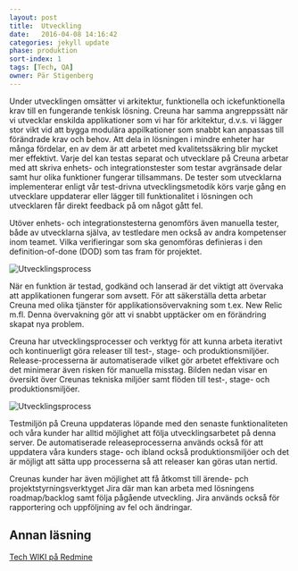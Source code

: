 ```yaml
---
layout: post
title:  Utveckling
date:   2016-04-08 14:16:42
categories: jekyll update
phase: produktion
sort-index: 1
tags: [Tech, QA]
owner: Pär Stigenberg
---
```

Under utvecklingen omsätter vi arkitektur, funktionella och ickefunktionella krav till en fungerande tenkisk lösning. Creuna har samma angreppssätt när vi utvecklar enskilda applikationer som vi har för arkitektur, d.v.s. vi lägger stor vikt vid att bygga modulära appilkationer som snabbt kan anpassas till förändrade krav och behov. Att dela in lösningen i mindre enheter har många fördelar, en av dem är att arbetet med kvalitetssäkring blir mycket mer effektivt. Varje del kan testas separat och utvecklare på Creuna arbetar med att skriva enhets- och integrationstester som testar avgränsade delar samt hur olika funktioner fungerar tillsammans. De tester som utvecklarna implementerar enligt vår test-drivna utvecklingsmetodik körs varje gång en utvecklare uppdaterar eller lägger till funktionalitet i lösningen och utvecklaren får direkt feedback på om något gått fel.

Utöver enhets- och integrationstesterna genomförs även manuella tester, både av utvecklarna själva, av testledare men också av andra kompetenser inom teamet. Vilka verifieringar som ska genomföras definieras i den definition-of-done (DOD) som tas fram för projektet.

![Utvecklingsprocess](http://localhost:4000/assets/utveckling_1.png)

När en funktion är testad, godkänd och lanserad är det viktigt att övervaka att applikationen fungerar som avsett. För att säkerställa detta arbetar Creuna med olika tjänster för applikationsövervakning som t.ex. New Relic m.fl. Denna övervakning gör att vi snabbt upptäcker om en förändring skapat nya problem.

Creuna har utvecklingsprocesser och verktyg för att kunna arbeta iterativt och kontinuerligt göra releaser till test-, stage- och produktionsmiljöer. Release-processerna är automatiserade vilket gör arbetet effektivare och det minimerar även risken för manuella misstag. Bilden nedan visar en översikt över Creunas tekniska miljöer samt flöden till test-, stage- och produktionsmiljöer.

![Utvecklingsprocess](http://localhost:4000/assets/utveckling_2.png)

Testmiljön på Creuna uppdateras löpande med den senaste funktionaliteten och våra kunder har alltid möjlighet att följa utvecklingsarbetet på denna server. De automatiserade releaseprocesserna används också för att uppdatera våra kunders stage- och ibland också produktionsmiljöer och det är möjligt att sätta upp processerna så att releaser kan göras utan nertid.

Creunas kunder har även möjlighet att få åtkomst till ärende- pch projektstyrningsverktyget Jira där man kan arbeta med lösningens roadmap/backlog samt följa pågående utveckling. Jira används också för rapportering och uppföljning av fel och ändringar.

Annan läsning
-------------

[Tech WIKI på Redmine]

[Tech WIKI på Redmine]: https://redmine.creuna.se/projects/creunatechnology/wiki


